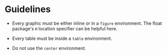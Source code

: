 # Guidelines

* Every graphic must be either inline or in a `figure` environment.  The
  float package's `H` location specifier can be helpful here.

* Every table must be inside a `table` environment.

* Do not use the `center` environment.
